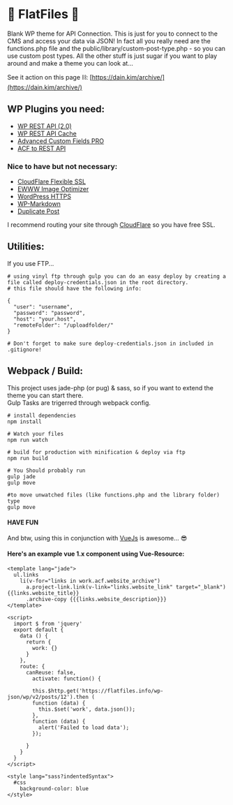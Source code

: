 # 📁 FlatFiles 📁
Blank WP theme for API Connection. This is just for you to connect to the CMS and access your data via JSON! In fact all you really need are the functions.php file and the public/library/custom-post-type.php - so you can use custom post types. All the other stuff is just sugar if you want to play around and make a theme you can look at...

See it action on this page ⛓: [https://dain.kim/archive/](https://dain.kim/archive/) 

## WP Plugins you need:
+ [WP REST API (2.0)](http://v2.wp-api.org/)
+ [WP REST API Cache](https://github.com/airesvsg/wp-rest-api-cache)
+ [Advanced Custom Fields PRO](https://github.com/wp-premium/advanced-custom-fields-pro)
+ [ACF to REST API](https://github.com/airesvsg/acf-to-rest-api)

### Nice to have but not necessary:
+ [CloudFlare Flexible SSL](https://wordpress.org/plugins/cloudflare-flexible-ssl/)
+ [EWWW Image Optimizer](https://ewww.io/)
+ [WordPress HTTPS](https://github.com/Mvied/wordpress-https)
+ [WP-Markdown](https://wordpress.org/plugins/wp-markdown/)
+ [Duplicate Post](https://wordpress.org/plugins/duplicate-post/)

I recommend routing your site through [CloudFlare](https://www.cloudflare.com/) so you have free SSL.

## Utilities:
If you use FTP...

    # using vinyl ftp through gulp you can do an easy deploy by creating a file called deploy-credentials.json in the root directory.
    # this file should have the following info:

    {
      "user": "username",
      "password": "password",
      "host": "your.host",
      "remoteFolder": "/uploadfolder/"
    }

    # Don't forget to make sure deploy-credentials.json in included in .gitignore!

## Webpack / Build:
This project uses jade-php (or pug) & sass, so if you want to extend the theme you can start there.  
Gulp Tasks are trigerred through webpack config.

    # install dependencies
    npm install

    # Watch your files
    npm run watch

    # build for production with minification & deploy via ftp
    npm run build

    # You Should probably run
    gulp jade
    gulp move

    #to move unwatched files (like functions.php and the library folder) type
    gulp move

#### HAVE FUN
And btw, using this in conjunction with [VueJs](https://vuejs.org/) is awesome... 😎

#### Here's an example vue 1.x component using Vue-Resource:

    <template lang="jade">
      ul.links
        li(v-for="links in work.acf.website_archive")
          a.project-link.link(v-link="links.website_link" target="_blank") {{links.website_title}}
          .archive-copy {{{links.website_description}}}
    </template>

    <script>
      import $ from 'jquery'
      export default {
        data () {
          return {
            work: {}
          }
        },
        route: {
          canReuse: false,
            activate: function() {
            
            this.$http.get('https://flatfiles.info/wp-json/wp/v2/posts/12').then (
            function (data) {
              this.$set('work', data.json());
            },
            function (data) {
              alert('Failed to load data');
            }); 
          
          }
        }
      }
    </script>

    <style lang="sass?indentedSyntax">
      #css
        background-color: blue
    </style>
